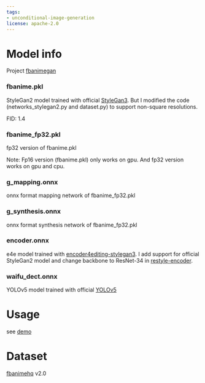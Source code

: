 ```yaml
---
tags:
- unconditional-image-generation
license: apache-2.0
---
```


# Model info

Project [fbanimegan](https://github.com/SkyTNT/fbanimegan)

### fbanime.pkl

StyleGan2 model trained with official [StyleGan3](https://github.com/NVlabs/stylegan3).
But I modified the code (networks_stylegan2.py and dataset.py) to support non-square resolutions.

FID: 1.4

### fbanime_fp32.pkl

fp32 version of fbanime.pkl

Note: Fp16 version (fbanime.pkl) only works on gpu. And fp32 version works on gpu and cpu.

### g_mapping.onnx

onnx format mapping network of fbanime_fp32.pkl

### g_synthesis.onnx

onnx format synthesis network of fbanime_fp32.pkl

### encoder.onnx

e4e model trained with [encoder4editing-stylegan3](https://github.com/yj7082126/encoder4editing-stylegan3).
I add support for official StyleGan2 model and change backbone to ResNet-34 in [restyle-encoder](https://github.com/yuval-alaluf/restyle-encoder).

### waifu_dect.onnx

YOLOv5 model trained with official [YOLOv5](https://github.com/ultralytics/yolov5)

# Usage

see [demo](https://huggingface.co/spaces/skytnt/full-body-anime-gan/blob/main/app.py)

# Dataset

[fbanimehq](https://huggingface.co/datasets/skytnt/fbanimehq) v2.0

